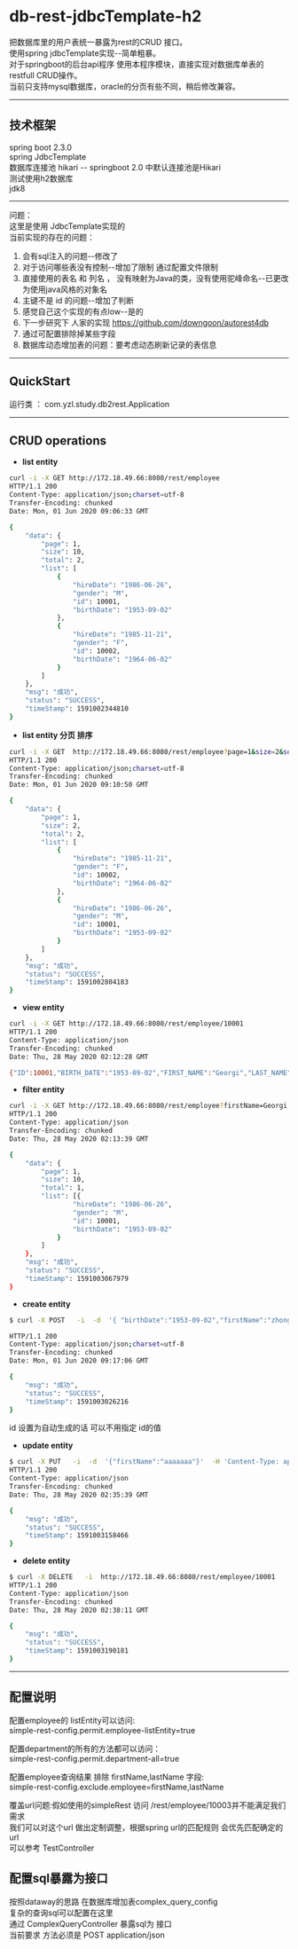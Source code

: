 # db-rest-jdbcTemplate-h2

把数据库里的用户表统一暴露为rest的CRUD 接口。  
使用spring jdbcTemplate实现--简单粗暴。  
对于springboot的后台api程序 使用本程序模块，直接实现对数据库单表的 restfull CRUD操作。  
当前只支持mysql数据库，oracle的分页有些不同，稍后修改兼容。  

---
## 技术框架    
spring boot  2.3.0  
spring JdbcTemplate  
数据库连接池  hikari -- springboot 2.0 中默认连接池是Hikari  
测试使用h2数据库  
jdk8  

---
问题：  
这里是使用 JdbcTemplate实现的   
当前实现的存在的问题： 
1. 会有sql注入的问题--修改了
2. 对于访问哪些表没有控制--增加了限制 通过配置文件限制
3. 直接使用的表名 和 列名 ， 没有映射为Java的类，没有使用驼峰命名--已更改为使用java风格的对象名
4. 主键不是 id 的问题--增加了判断
5. 感觉自己这个实现的有点low--是的
6. 下一步研究下  人家的实现 https://github.com/downgoon/autorest4db
7. 通过可配置排除掉某些字段
8. 数据库动态增加表的问题：要考虑动态刷新记录的表信息

---

## QuickStart

运行类  ： com.yzl.study.db2rest.Application


---
## CRUD operations



- **list entity**

``` bash
curl -i -X GET http://172.18.49.66:8080/rest/employee
HTTP/1.1 200 
Content-Type: application/json;charset=utf-8
Transfer-Encoding: chunked
Date: Mon, 01 Jun 2020 09:06:33 GMT

{
    "data": {
        "page": 1,
        "size": 10,
        "total": 2,
        "list": [
            {
                "hireDate": "1986-06-26",
                "gender": "M",
                "id": 10001,
                "birthDate": "1953-09-02"
            },
            {
                "hireDate": "1985-11-21",
                "gender": "F",
                "id": 10002,
                "birthDate": "1964-06-02"
            }
        ]
    },
    "msg": "成功",
    "status": "SUCCESS",
    "timeStamp": 1591002344810
}
```   






- **list entity 分页 排序**

``` bash
curl -i -X GET  http://172.18.49.66:8080/rest/employee?page=1&size=2&sort=id,desc&sort=gender
HTTP/1.1 200 
Content-Type: application/json;charset=utf-8
Transfer-Encoding: chunked
Date: Mon, 01 Jun 2020 09:10:50 GMT

{
    "data": {
        "page": 1,
        "size": 2,
        "total": 2,
        "list": [
            {
                "hireDate": "1985-11-21",
                "gender": "F",
                "id": 10002,
                "birthDate": "1964-06-02"
            },
            {
                "hireDate": "1986-06-26",
                "gender": "M",
                "id": 10001,
                "birthDate": "1953-09-02"
            }
        ]
    },
    "msg": "成功",
    "status": "SUCCESS",
    "timeStamp": 1591002804183
}
```   




- **view entity**

``` bash
curl -i -X GET http://172.18.49.66:8080/rest/employee/10001
HTTP/1.1 200
Content-Type: application/json
Transfer-Encoding: chunked
Date: Thu, 28 May 2020 02:12:28 GMT

{"ID":10001,"BIRTH_DATE":"1953-09-02","FIRST_NAME":"Georgi","LAST_NAME":"Facello","GENDER":"M","HIRE_DATE":"1986-06-26"}
```   


- **filter entity**

``` bash
curl -i -X GET http://172.18.49.66:8080/rest/employee?firstName=Georgi
HTTP/1.1 200
Content-Type: application/json
Transfer-Encoding: chunked
Date: Thu, 28 May 2020 02:13:39 GMT

{
	"data": {
		"page": 1,
		"size": 10,
		"total": 1,
		"list": [{
				"hireDate": "1986-06-26",
				"gender": "M",
				"id": 10001,
				"birthDate": "1953-09-02"
			}
		]
	},
	"msg": "成功",
	"status": "SUCCESS",
	"timeStamp": 1591003067979
}
``` 



- **create entity**

``` bash
$ curl -X POST   -i  -d  '{ "birthDate":"1953-09-02","firstName":"zhonglei","lastName":"yang","gender":"M","hireDate":"1986-06-26"}'  -H 'Content-Type: application/json'   http://172.18.49.66:8080/rest/employee

HTTP/1.1 200 
Content-Type: application/json;charset=utf-8
Transfer-Encoding: chunked
Date: Mon, 01 Jun 2020 09:17:06 GMT

{
	"msg": "成功",
	"status": "SUCCESS",
	"timeStamp": 1591003026216
}

``` 
id 设置为自动生成的话  可以不用指定 id的值



- **update entity**

``` bash
$ curl -X PUT   -i  -d  '{"firstName":"aaaaaaa"}'  -H 'Content-Type: application/json'   http://172.18.49.66:8080/rest/employee/10001
HTTP/1.1 200 
Content-Type: application/json
Transfer-Encoding: chunked
Date: Thu, 28 May 2020 02:35:39 GMT

{
	"msg": "成功",
	"status": "SUCCESS",
	"timeStamp": 1591003158466
}

``` 




- **delete entity**
``` bash
$ curl -X DELETE   -i  http://172.18.49.66:8080/rest/employee/10001
HTTP/1.1 200 
Content-Type: application/json
Transfer-Encoding: chunked
Date: Thu, 28 May 2020 02:38:11 GMT

{
	"msg": "成功",
	"status": "SUCCESS",
	"timeStamp": 1591003190181
}
```



------ 
## 配置说明  

配置employee的 listEntity可以访问:   
simple-rest-config.permit.employee-listEntity=true  

配置department的所有的方法都可以访问：  
simple-rest-config.permit.department-all=true  

配置employee查询结果 排除 firstName,lastName 字段:  
simple-rest-config.exclude.employee=firstName,lastName  



覆盖url问题:假如使用的simpleRest 访问 /rest/employee/10003并不能满足我们需求     
我们可以对这个url 做出定制调整，根据spring url的匹配规则 会优先匹配确定的url        
可以参考  TestController     



## 配置sql暴露为接口  

按照dataway的思路 在数据库增加表complex_query_config    
复杂的查询sql可以配置在这里   
通过  ComplexQueryController 暴露sql为 接口     
当前要求 方法必须是 POST application/json   



